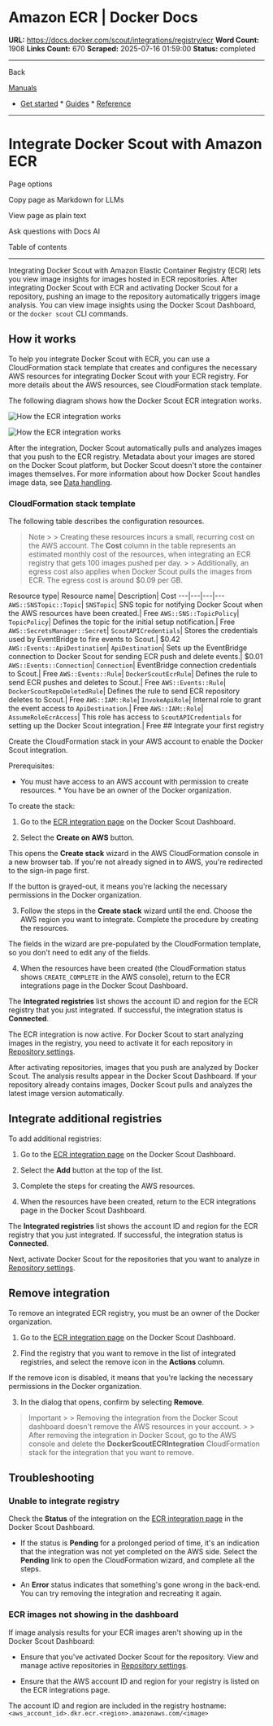 # Amazon ECR | Docker Docs

**URL:** https://docs.docker.com/scout/integrations/registry/ecr
**Word Count:** 1908
**Links Count:** 670
**Scraped:** 2025-07-16 01:59:00
**Status:** completed

---

Back

[Manuals](https://docs.docker.com/manuals/)

  * [Get started](https://docs.docker.com/get-started/)   * [Guides](https://docs.docker.com/guides/)   * [Reference](https://docs.docker.com/reference/)

* * *

# Integrate Docker Scout with Amazon ECR

Page options

Copy page as Markdown for LLMs

View page as plain text

Ask questions with Docs AI

Table of contents

* * *

Integrating Docker Scout with Amazon Elastic Container Registry \(ECR\) lets you view image insights for images hosted in ECR repositories. After integrating Docker Scout with ECR and activating Docker Scout for a repository, pushing an image to the repository automatically triggers image analysis. You can view image insights using the Docker Scout Dashboard, or the `docker scout` CLI commands.

## How it works

To help you integrate Docker Scout with ECR, you can use a CloudFormation stack template that creates and configures the necessary AWS resources for integrating Docker Scout with your ECR registry. For more details about the AWS resources, see CloudFormation stack template.

The following diagram shows how the Docker Scout ECR integration works.

![How the ECR integration works](https://docs.docker.com/scout/images/Scout-ECR.png)

![How the ECR integration works](https://docs.docker.com/scout/images/Scout-ECR.png)

After the integration, Docker Scout automatically pulls and analyzes images that you push to the ECR registry. Metadata about your images are stored on the Docker Scout platform, but Docker Scout doesn't store the container images themselves. For more information about how Docker Scout handles image data, see [Data handling](https://docs.docker.com/scout/deep-dive/data-handling/).

### CloudFormation stack template

The following table describes the configuration resources.

> Note >  > Creating these resources incurs a small, recurring cost on the AWS account. The **Cost** column in the table represents an estimated monthly cost of the resources, when integrating an ECR registry that gets 100 images pushed per day. >  > Additionally, an egress cost also applies when Docker Scout pulls the images from ECR. The egress cost is around $0.09 per GB.

Resource type| Resource name| Description| Cost   ---|---|---|---   `AWS::SNSTopic::Topic`| `SNSTopic`| SNS topic for notifying Docker Scout when the AWS resources have been created.| Free   `AWS::SNS::TopicPolicy`| `TopicPolicy`| Defines the topic for the initial setup notification.| Free   `AWS::SecretsManager::Secret`| `ScoutAPICredentials`| Stores the credentials used by EventBridge to fire events to Scout.| $0.42   `AWS::Events::ApiDestination`| `ApiDestination`| Sets up the EventBridge connection to Docker Scout for sending ECR push and delete events.| $0.01   `AWS::Events::Connection`| `Connection`| EventBridge connection credentials to Scout.| Free   `AWS::Events::Rule`| `DockerScoutEcrRule`| Defines the rule to send ECR pushes and deletes to Scout.| Free   `AWS::Events::Rule`| `DockerScoutRepoDeletedRule`| Defines the rule to send ECR repository deletes to Scout.| Free   `AWS::IAM::Role`| `InvokeApiRole`| Internal role to grant the event access to `ApiDestination`.| Free   `AWS::IAM::Role`| `AssumeRoleEcrAccess`| This role has access to `ScoutAPICredentials` for setting up the Docker Scout integration.| Free      ## Integrate your first registry

Create the CloudFormation stack in your AWS account to enable the Docker Scout integration.

Prerequisites:

  * You must have access to an AWS account with permission to create resources.   * You have be an owner of the Docker organization.

To create the stack:

  1. Go to the [ECR integration page](https://scout.docker.com/settings/integrations/ecr/) on the Docker Scout Dashboard.

  2. Select the **Create on AWS** button.

This opens the **Create stack** wizard in the AWS CloudFormation console in a new browser tab. If you're not already signed in to AWS, you're redirected to the sign-in page first.

If the button is grayed-out, it means you're lacking the necessary permissions in the Docker organization.

  3. Follow the steps in the **Create stack** wizard until the end. Choose the AWS region you want to integrate. Complete the procedure by creating the resources.

The fields in the wizard are pre-populated by the CloudFormation template, so you don't need to edit any of the fields.

  4. When the resources have been created \(the CloudFormation status shows `CREATE_COMPLETE` in the AWS console\), return to the ECR integrations page in the Docker Scout Dashboard.

The **Integrated registries** list shows the account ID and region for the ECR registry that you just integrated. If successful, the integration status is **Connected**.

The ECR integration is now active. For Docker Scout to start analyzing images in the registry, you need to activate it for each repository in [Repository settings](https://scout.docker.com/settings/repos/).

After activating repositories, images that you push are analyzed by Docker Scout. The analysis results appear in the Docker Scout Dashboard. If your repository already contains images, Docker Scout pulls and analyzes the latest image version automatically.

## Integrate additional registries

To add additional registries:

  1. Go to the [ECR integration page](https://scout.docker.com/settings/integrations/ecr/) on the Docker Scout Dashboard.

  2. Select the **Add** button at the top of the list.

  3. Complete the steps for creating the AWS resources.

  4. When the resources have been created, return to the ECR integrations page in the Docker Scout Dashboard.

The **Integrated registries** list shows the account ID and region for the ECR registry that you just integrated. If successful, the integration status is **Connected**.

Next, activate Docker Scout for the repositories that you want to analyze in [Repository settings](https://scout.docker.com/settings/repos/).

## Remove integration

To remove an integrated ECR registry, you must be an owner of the Docker organization.

  1. Go to the [ECR integration page](https://scout.docker.com/settings/integrations/ecr/) on the Docker Scout Dashboard.

  2. Find the registry that you want to remove in the list of integrated registries, and select the remove icon in the **Actions** column.

If the remove icon is disabled, it means that you're lacking the necessary permissions in the Docker organization.

  3. In the dialog that opens, confirm by selecting **Remove**.

> Important >  > Removing the integration from the Docker Scout dashboard doesn't remove the AWS resources in your account. >  > After removing the integration in Docker Scout, go to the AWS console and delete the **DockerScoutECRIntegration** CloudFormation stack for the integration that you want to remove.

## Troubleshooting

### Unable to integrate registry

Check the **Status** of the integration on the [ECR integration page](https://scout.docker.com/settings/integrations/ecr/) in the Docker Scout Dashboard.

  * If the status is **Pending** for a prolonged period of time, it's an indication that the integration was not yet completed on the AWS side. Select the **Pending** link to open the CloudFormation wizard, and complete all the steps.

  * An **Error** status indicates that something's gone wrong in the back-end. You can try removing the integration and recreating it again.

### ECR images not showing in the dashboard

If image analysis results for your ECR images aren't showing up in the Docker Scout Dashboard:

  * Ensure that you've activated Docker Scout for the repository. View and manage active repositories in [Repository settings](https://scout.docker.com/settings/repos/).

  * Ensure that the AWS account ID and region for your registry is listed on the ECR integrations page.

The account ID and region are included in the registry hostname: `<aws_account_id>.dkr.ecr.<region>.amazonaws.com/<image>`